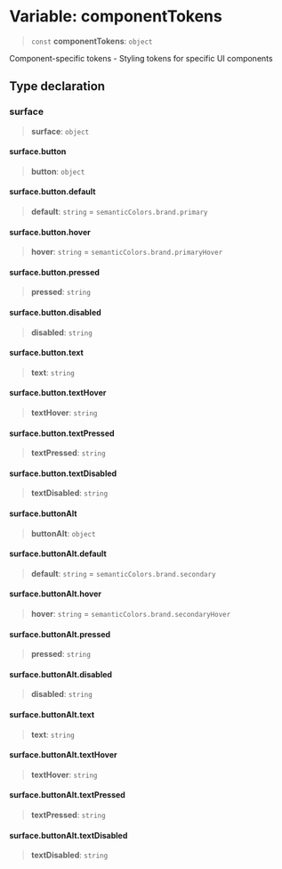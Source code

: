 # Variable: componentTokens

> `const` **componentTokens**: `object`

Component-specific tokens - Styling tokens for specific UI components

## Type declaration

### surface

> **surface**: `object`

#### surface.button

> **button**: `object`

#### surface.button.default

> **default**: `string` = `semanticColors.brand.primary`

#### surface.button.hover

> **hover**: `string` = `semanticColors.brand.primaryHover`

#### surface.button.pressed

> **pressed**: `string`

#### surface.button.disabled

> **disabled**: `string`

#### surface.button.text

> **text**: `string`

#### surface.button.textHover

> **textHover**: `string`

#### surface.button.textPressed

> **textPressed**: `string`

#### surface.button.textDisabled

> **textDisabled**: `string`

#### surface.buttonAlt

> **buttonAlt**: `object`

#### surface.buttonAlt.default

> **default**: `string` = `semanticColors.brand.secondary`

#### surface.buttonAlt.hover

> **hover**: `string` = `semanticColors.brand.secondaryHover`

#### surface.buttonAlt.pressed

> **pressed**: `string`

#### surface.buttonAlt.disabled

> **disabled**: `string`

#### surface.buttonAlt.text

> **text**: `string`

#### surface.buttonAlt.textHover

> **textHover**: `string`

#### surface.buttonAlt.textPressed

> **textPressed**: `string`

#### surface.buttonAlt.textDisabled

> **textDisabled**: `string`
